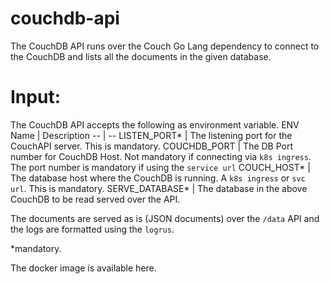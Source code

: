 # couchdb-api

The CouchDB API runs over the Couch Go Lang dependency to connect to the CouchDB and lists all the documents in the given database.

# Input:
The CouchDB API accepts the following as environment variable.
ENV Name | Description
-- | --
LISTEN_PORT* | The listening port for the CouchAPI server. This is mandatory.
COUCHDB_PORT | The DB Port number for CouchDB Host. Not mandatory if connecting via `k8s ingress`. The port number is mandatory if using the `service url`
COUCH_HOST* | The database host where the CouchDB is running. A `k8s ingress` or `svc url`. This is mandatory.
SERVE_DATABASE* | The database in the above CouchDB to be read served over the API.

The documents are served as is (JSON documents) over the `/data` API and the logs are formatted using the `logrus`.

*mandatory.

The docker image is available here.
